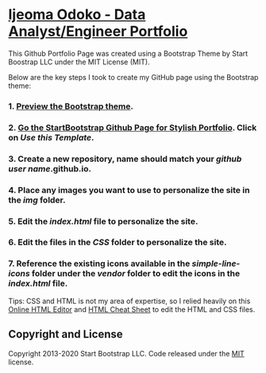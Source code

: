 # [Ijeoma Odoko - Data Analyst/Engineer Portfolio](https://ijeomaodoko.github.io/)

This Github Portfolio Page was created using a Bootstrap Theme by Start Boostrap LLC under the MIT License (MIT).

Below are the key steps I took to create my GitHub page using the Bootstrap theme: 

### 1. [Preview the Bootstrap theme](https://startbootstrap.com/themes/stylish-portfolio/).

### 2. [Go the StartBootstrap Github Page for Stylish Portfolio](https://github.com/StartBootstrap/startbootstrap-stylish-portfolio). Click on *Use this Template*.
  
### 3. Create a new repository, name should match your *github user name*.github.io. 

### 4. Place any images you want to use to personalize the site in the *img* folder. 

### 5. Edit the *index.html* file to personalize the site. 

### 6. Edit the files in the *CSS* folder to personalize the site. 

### 7. Reference the existing icons available in the *simple-line-icons* folder under the *vendor* folder to edit the icons in the *index.html* file. 

Tips: CSS and HTML is not my area of expertise, so I relied heavily on this [Online HTML Editor](https://html-online.com/editor/) and [HTML Cheat Sheet](https://htmlcheatsheet.com/) to edit the HTML and CSS files. 

## Copyright and License

Copyright 2013-2020 Start Bootstrap LLC. Code released under the [MIT](https://github.com/StartBootstrap/startbootstrap-stylish-portfolio/blob/gh-pages/LICENSE) license.

